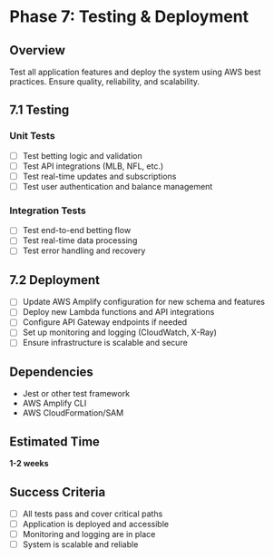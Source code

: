 # Phase 7: Testing & Deployment

## Overview
Test all application features and deploy the system using AWS best practices. Ensure quality, reliability, and scalability.

## 7.1 Testing
### Unit Tests
- [ ] Test betting logic and validation
- [ ] Test API integrations (MLB, NFL, etc.)
- [ ] Test real-time updates and subscriptions
- [ ] Test user authentication and balance management

### Integration Tests
- [ ] Test end-to-end betting flow
- [ ] Test real-time data processing
- [ ] Test error handling and recovery

## 7.2 Deployment
- [ ] Update AWS Amplify configuration for new schema and features
- [ ] Deploy new Lambda functions and API integrations
- [ ] Configure API Gateway endpoints if needed
- [ ] Set up monitoring and logging (CloudWatch, X-Ray)
- [ ] Ensure infrastructure is scalable and secure

## Dependencies
- Jest or other test framework
- AWS Amplify CLI
- AWS CloudFormation/SAM

## Estimated Time
**1-2 weeks**

## Success Criteria
- [ ] All tests pass and cover critical paths
- [ ] Application is deployed and accessible
- [ ] Monitoring and logging are in place
- [ ] System is scalable and reliable 